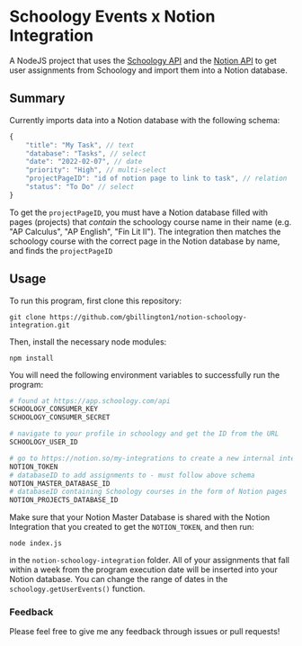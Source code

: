 # Schoology Events x Notion Integration
A NodeJS project that uses the [Schoology API](https://developers.schoology.com/api) and the [Notion API](https://developers.notion.com/) to get user assignments from Schoology and import them into a Notion database.

## Summary
Currently imports data into a Notion database with the following schema: 
```js
{
    "title": "My Task", // text
    "database": "Tasks", // select
    "date": "2022-02-07", // date
    "priority": "High", // multi-select
    "projectPageID": "id of notion page to link to task", // relation
    "status": "To Do" // select
}
```

To get the `projectPageID`, you must have a Notion database filled with pages (projects) that *contain* the schoology course name in their name (e.g. "AP Calculus", "AP English", "Fin Lit II"). The integration then matches the schoology course with the correct page in the Notion database by name, and finds the `projectPageID`  

## Usage
To run this program, first clone this repository:
```
git clone https://github.com/gbillington1/notion-schoology-integration.git
```
Then, install the necessary node modules:
```
npm install
```
You will need the following environment variables to successfully run the program:
```py
# found at https://app.schoology.com/api
SCHOOLOGY_CONSUMER_KEY
SCHOOLOGY_CONSUMER_SECRET

# navigate to your profile in schoology and get the ID from the URL
SCHOOLOGY_USER_ID 

# go to https://notion.so/my-integrations to create a new internal integration and get the token
NOTION_TOKEN 
# databaseID to add assignments to - must follow above schema
NOTION_MASTER_DATABASE_ID 
# databaseID containing Schoology courses in the form of Notion pages
NOTION_PROJECTS_DATABASE_ID 
```
Make sure that your Notion Master Database is shared with the Notion Integration that you created to get the `NOTION_TOKEN`, and then run:
```
node index.js
```
in the `notion-schoology-integration` folder. All of your assignments that fall within a week from the program execution date will be inserted into your Notion database. You can change the range of dates in the `schoology.getUserEvents()` function.

### Feedback
Please feel free to give me any feedback through issues or pull requests!
